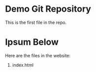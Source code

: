 # Demo Git Repository

This is the first file in the repo.

# Ipsum Below
Here are the files in the website:

1. index.html
